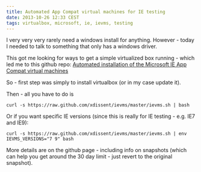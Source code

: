 ```yaml
---
title: Automated App Compat virtual machines for IE testing
date: 2013-10-26 12:33 CEST
tags: virtualbox, microsoft, ie, ievms, testing
---
```


I very very very rarely need a windows install for anything. However - today I needed to talk to something that only has a windows driver.

This got me looking for ways to get a simple virtualized box running - which led me to this github repo: [Automated installation of the Microsoft IE App Compat virtual machines](https://github.com/xdissent/ievms)

So - first step was simply to install virtualbox (or in my case update it).

Then - all you have to do is

~~~ shell
curl -s https://raw.github.com/xdissent/ievms/master/ievms.sh | bash
~~~

Or if you want specific IE versions (since this is really for IE testing - e.g. IE7 and IE9):

~~~ shell
curl -s https://raw.github.com/xdissent/ievms/master/ievms.sh | env IEVMS_VERSIONS="7 9" bash
~~~

More details are on the github page - including info on snapshots (which can help you get around the 30 day limit - just revert to the original snapshot).
